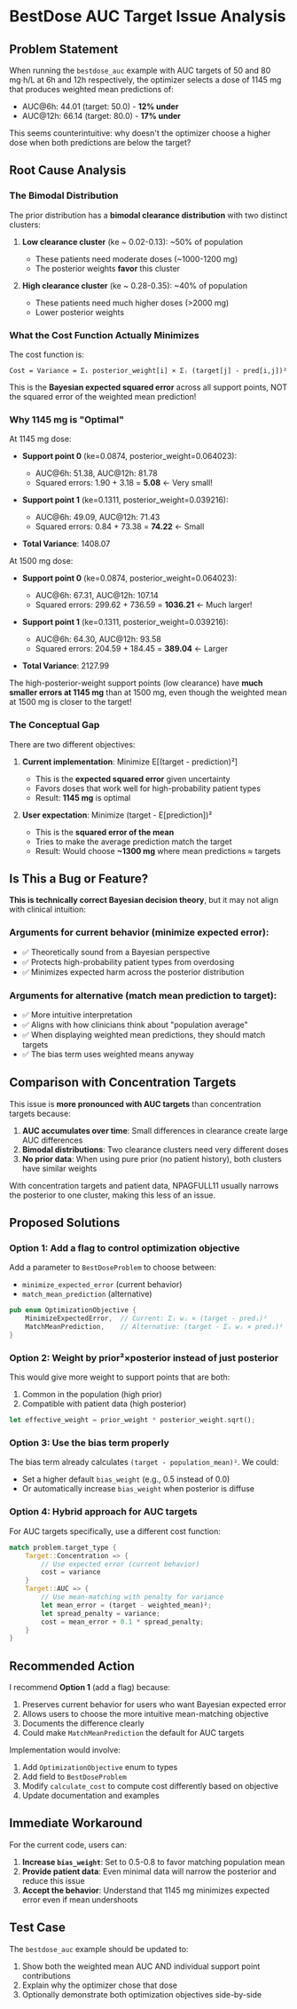 # BestDose AUC Target Issue Analysis

## Problem Statement

When running the `bestdose_auc` example with AUC targets of 50 and 80 mg·h/L at 6h and 12h respectively, the optimizer selects a dose of 1145 mg that produces weighted mean predictions of:

- AUC@6h: 44.01 (target: 50.0) - **12% under**
- AUC@12h: 66.14 (target: 80.0) - **17% under**

This seems counterintuitive: why doesn't the optimizer choose a higher dose when both predictions are below the target?

## Root Cause Analysis

### The Bimodal Distribution

The prior distribution has a **bimodal clearance distribution** with two distinct clusters:

1. **Low clearance cluster** (ke ~ 0.02-0.13): ~50% of population

   - These patients need moderate doses (~1000-1200 mg)
   - The posterior weights **favor** this cluster

2. **High clearance cluster** (ke ~ 0.28-0.35): ~40% of population
   - These patients need much higher doses (>2000 mg)
   - Lower posterior weights

### What the Cost Function Actually Minimizes

The cost function is:

```
Cost = Variance = Σᵢ posterior_weight[i] × Σⱼ (target[j] - pred[i,j])²
```

This is the **Bayesian expected squared error** across all support points, NOT the squared error of the weighted mean prediction!

### Why 1145 mg is "Optimal"

At 1145 mg dose:

- **Support point 0** (ke=0.0874, posterior_weight=0.064023):
  - AUC@6h: 51.38, AUC@12h: 81.78
  - Squared errors: 1.90 + 3.18 = **5.08** ← Very small!
- **Support point 1** (ke=0.1311, posterior_weight=0.039216):

  - AUC@6h: 49.09, AUC@12h: 71.43
  - Squared errors: 0.84 + 73.38 = **74.22** ← Small

- **Total Variance**: 1408.07

At 1500 mg dose:

- **Support point 0** (ke=0.0874, posterior_weight=0.064023):

  - AUC@6h: 67.31, AUC@12h: 107.14
  - Squared errors: 299.62 + 736.59 = **1036.21** ← Much larger!

- **Support point 1** (ke=0.1311, posterior_weight=0.039216):

  - AUC@6h: 64.30, AUC@12h: 93.58
  - Squared errors: 204.59 + 184.45 = **389.04** ← Larger

- **Total Variance**: 2127.99

The high-posterior-weight support points (low clearance) have **much smaller errors at 1145 mg** than at 1500 mg, even though the weighted mean at 1500 mg is closer to the target!

### The Conceptual Gap

There are two different objectives:

1. **Current implementation**: Minimize E[(target - prediction)²]

   - This is the **expected squared error** given uncertainty
   - Favors doses that work well for high-probability patient types
   - Result: **1145 mg** is optimal

2. **User expectation**: Minimize (target - E[prediction])²
   - This is the **squared error of the mean**
   - Tries to make the average prediction match the target
   - Result: Would choose **~1300 mg** where mean predictions ≈ targets

## Is This a Bug or Feature?

**This is technically correct Bayesian decision theory**, but it may not align with clinical intuition:

### Arguments for current behavior (minimize expected error):

- ✅ Theoretically sound from a Bayesian perspective
- ✅ Protects high-probability patient types from overdosing
- ✅ Minimizes expected harm across the posterior distribution

### Arguments for alternative (match mean prediction to target):

- ✅ More intuitive interpretation
- ✅ Aligns with how clinicians think about "population average"
- ✅ When displaying weighted mean predictions, they should match targets
- ✅ The bias term uses weighted means anyway

## Comparison with Concentration Targets

This issue is **more pronounced with AUC targets** than concentration targets because:

1. **AUC accumulates over time**: Small differences in clearance create large AUC differences
2. **Bimodal distributions**: Two clearance clusters need very different doses
3. **No prior data**: When using pure prior (no patient history), both clusters have similar weights

With concentration targets and patient data, NPAGFULL11 usually narrows the posterior to one cluster, making this less of an issue.

## Proposed Solutions

### Option 1: Add a flag to control optimization objective

Add a parameter to `BestDoseProblem` to choose between:

- `minimize_expected_error` (current behavior)
- `match_mean_prediction` (alternative)

```rust
pub enum OptimizationObjective {
    MinimizeExpectedError,  // Current: Σᵢ wᵢ × (target - predᵢ)²
    MatchMeanPrediction,    // Alternative: (target - Σᵢ wᵢ × predᵢ)²
}
```

### Option 2: Weight by prior²×posterior instead of just posterior

This would give more weight to support points that are both:

1. Common in the population (high prior)
2. Compatible with patient data (high posterior)

```rust
let effective_weight = prior_weight * posterior_weight.sqrt();
```

### Option 3: Use the bias term properly

The bias term already calculates `(target - population_mean)²`. We could:

- Set a higher default `bias_weight` (e.g., 0.5 instead of 0.0)
- Or automatically increase `bias_weight` when posterior is diffuse

### Option 4: Hybrid approach for AUC targets

For AUC targets specifically, use a different cost function:

```rust
match problem.target_type {
    Target::Concentration => {
        // Use expected error (current behavior)
        cost = variance
    }
    Target::AUC => {
        // Use mean-matching with penalty for variance
        let mean_error = (target - weighted_mean)²;
        let spread_penalty = variance;
        cost = mean_error + 0.1 * spread_penalty;
    }
}
```

## Recommended Action

I recommend **Option 1** (add a flag) because:

1. Preserves current behavior for users who want Bayesian expected error
2. Allows users to choose the more intuitive mean-matching objective
3. Documents the difference clearly
4. Could make `MatchMeanPrediction` the default for AUC targets

Implementation would involve:

1. Add `OptimizationObjective` enum to types
2. Add field to `BestDoseProblem`
3. Modify `calculate_cost` to compute cost differently based on objective
4. Update documentation and examples

## Immediate Workaround

For the current code, users can:

1. **Increase `bias_weight`**: Set to 0.5-0.8 to favor matching population mean
2. **Provide patient data**: Even minimal data will narrow the posterior and reduce this issue
3. **Accept the behavior**: Understand that 1145 mg minimizes expected error even if mean undershoots

## Test Case

The `bestdose_auc` example should be updated to:

1. Show both the weighted mean AUC AND individual support point contributions
2. Explain why the optimizer chose that dose
3. Optionally demonstrate both optimization objectives side-by-side
